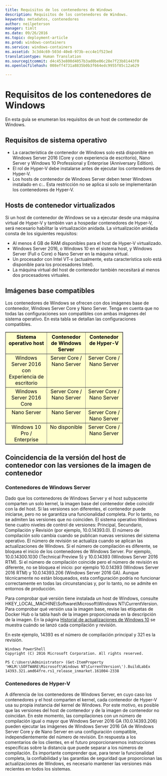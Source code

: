 ```yaml
---
title: Requisitos de los contenedores de Windows
description: Requisitos de los contenedores de Windows.
keywords: metadatos, contenedores
author: neilpeterson
manager: timlt
ms.date: 09/26/2016
ms.topic: deployment-article
ms.prod: windows-containers
ms.service: windows-containers
ms.assetid: 3c3d4c69-503d-40e8-973b-ecc4e1f523ed
translationtype: Human Translation
ms.sourcegitcommit: d4c453e800d4057b3ad0be06c28e7f23b81443f0
ms.openlocfilehash: 008eff4731a8835b0b3f664edc9955f85c12a629

---
```


# Requisitos de los contenedores de Windows

En esta guía se enumeran los requisitos de un host de contenedor de Windows.

## Requisitos de sistema operativo

- La característica de contenedor de Windows solo está disponible en Windows Server 2016 (Core y con experiencia de escritorio), Nano Server y Windows 10 Professional y Enterprise (Anniversary Edition).
- El rol de Hyper-V debe instalarse antes de ejecutar los contenedores de Hyper-V.
- Los hosts de contenedor de Windows Server deben tener Windows instalado en c:\.. Esta restricción no se aplica si solo se implementarán los contenedores de Hyper-V.

## Hosts de contenedor virtualizados

Si un host de contenedor de Windows se va a ejecutar desde una máquina virtual de Hyper-V y también van a hospedar contenedores de Hyper-V, será necesario habilitar la virtualización anidada. La virtualización anidada consta de los siguientes requisitos:

- Al menos 4 GB de RAM disponibles para el host de Hyper-V virtualizado.
- Windows Server 2016, o Windows 10 en el sistema host, y Windows Server (Full o Core) o Nano Server en la máquina virtual.
- Un procesador con Intel VT-x (actualmente, esta característica solo está disponible para los procesadores Intel).
- La máquina virtual del host de contenedor también necesitará al menos dos procesadores virtuales.

## Imágenes base compatibles

Los contenedores de Windows se ofrecen con dos imágenes base de contenedor, Windows Server Core y Nano Server. Tenga en cuenta que no todas las configuraciones son compatibles con ambas imágenes del sistema operativo. En esta tabla se detallan las configuraciones compatibles.

<table border="1" style="background-color:FFFFCC;border-collapse:collapse;border:1px solid FFCC00;color:000000;width:75%" cellpadding="5" cellspacing="5">
<thead>
<tr valign="top">
<th><center>Sistema operativo host</center></th>
<th><center>Contenedor de Windows Server</center></th>
<th><center>Contenedor de Hyper-V</center></th>
</tr>
</thead>
<tbody>
<tr valign="top">
<td><center>Windows Server 2016 con Experiencia de escritorio</center></td>
<td><center>Server Core / Nano Server</center></td>
<td><center>Server Core / Nano Server</center></td>
</tr>
<tr valign="top">
<td><center>Windows Server 2016 Core</center></td>
<td><center>Server Core / Nano Server</center></td>
<td><center>Server Core / Nano Server</center></td>
</tr>
<tr valign="top">
<td><center>Nano Server</center></td>
<td><center> Nano Server</center></td>
<td><center>Server Core / Nano Server</center></td>
</tr>
<tr valign="top">
<td><center>Windows 10 Pro / Enterprise</center></td>
<td><center>No disponible</center></td>
<td><center>Server Core / Nano Server</center></td>
</tr>
</tbody>
</table>

## Coincidencia de la versión del host de contenedor con las versiones de la imagen de contenedor
### Contenedores de Windows Server
Dado que los contenedores de Windows Server y el host subyacente comparten un solo kernel, la imagen base del contenedor debe coincidir con la del host.  Si las versiones son diferentes, el contenedor puede iniciarse, pero no se garantiza una funcionalidad completa. Por lo tanto, no se admiten las versiones que no coinciden.  El sistema operativo Windows tiene cuatro niveles de control de versiones: Principal, Secundario, Compilación y Revisión (por ejemplo, 10.0.14393.0). El número de compilación solo cambia cuando se publican nuevas versiones del sistema operativo. El número de revisión se actualiza cuando se aplican las actualizaciones de Windows. Si el número de compilación es diferente, se bloquea el inicio de los contenedores de Windows Server. Por ejemplo, 10.0.14300.1030 (Technical Preview 5) y 10.0.14393 (Windows Server 2016 RTM). Si el número de compilación coincide pero el número de revisión es diferente, no se bloquea el inicio: por ejemplo 10.0.14393 (Windows Server 2016 RTM) y 10.0.14393.206 (Windows Server 2016 GA). Aunque técnicamente no están bloqueados, esta configuración podría no funcionar correctamente en todas las circunstancias y, por lo tanto, no se admite en entornos de producción. 

Para comprobar qué versión tiene instalada un host de Windows, consulte HKEY_LOCAL_MACHINE\Software\Microsoft\Windows NT\CurrentVersion.  Para comprobar qué versión usa la imagen base, revise las etiquetas de Docker Hub o la tabla hash de la imagen proporcionada en la descripción de la imagen.  En la página [Historial de actualizaciones de Windows 10](https://support.microsoft.com/en-us/help/12387/windows-10-update-history) se muestra cuándo se lanzó cada compilación y revisión.

En este ejemplo, 14393 es el número de compilación principal y 321 es la revisión.
```none
Windows PowerShell
Copyright (C) 2016 Microsoft Corporation. All rights reserved.

PS C:\Users\Administrator> (Get-ItemProperty 'HKLM:\SOFTWARE\Microsoft\Windows NT\CurrentVersion\').BuildLabEx
14393.321.amd64fre.rs1_release_inmarket.161004-2338
```

### Contenedores de Hyper-V
A diferencia de los contenedores de Windows Server, en cuyo caso los contenedores y el host comparten el kernel, cada contenedor de Hyper-V usa su propia instancia del kernel de Windows.  Por este motivo, es posible que las versiones del host de contenedor y de la imagen de contenedor no coincidan.  En este momento, las compilaciones con un número de compilación igual o mayor que Windows Server 2016 GA (10.0.14393.206) pueden ejecutar las imágenes de Windows Server 2016 GA de Windows Server Core y de Nano Server en una configuración compatible, independientemente del número de revisión.  En respuesta a los comentarios de los clientes, en el futuro proporcionaremos instrucciones específicas sobre la distancia que puede separar a los números de compilación.  Es importante comprender que, para tener la funcionalidad completa, la confiabilidad y las garantías de seguridad que proporcionan las actualizaciones de Windows, es necesario mantener las versiones más recientes en todos los sistemas.  


<!--HONumber=Oct16_HO2-->


